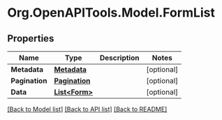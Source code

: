 # Org.OpenAPITools.Model.FormList

## Properties

Name | Type | Description | Notes
------------ | ------------- | ------------- | -------------
**Metadata** | [**Metadata**](Metadata.md) |  | [optional] 
**Pagination** | [**Pagination**](Pagination.md) |  | [optional] 
**Data** | [**List&lt;Form&gt;**](Form.md) |  | [optional] 

[[Back to Model list]](../../README.md#documentation-for-models) [[Back to API list]](../../README.md#documentation-for-api-endpoints) [[Back to README]](../../README.md)

